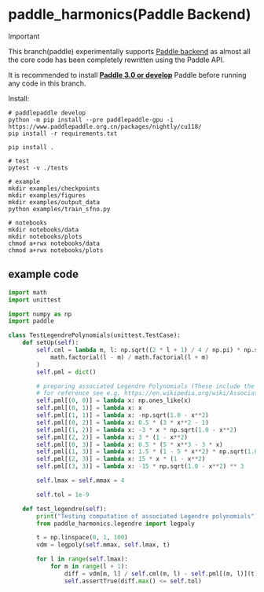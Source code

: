 # paddle_harmonics(Paddle Backend)

> [!IMPORTANT]
> This branch(paddle) experimentally supports [Paddle backend](https://www.paddlepaddle.org.cn/en/install/quick?docurl=/documentation/docs/en/develop/install/pip/linux-pip_en.html)
> as almost all the core code has been completely rewritten using the Paddle API.
>
> It is recommended to install [**Paddle 3.0 or develop**](https://www.paddlepaddle.org.cn/install/quick?docurl=/documentation/docs/zh/develop/install/pip/linux-pip.html) Paddle before running any code in this branch.

Install:

``` shell
# paddlepaddle develop
python -m pip install --pre paddlepaddle-gpu -i https://www.paddlepaddle.org.cn/packages/nightly/cu118/
pip install -r requirements.txt

pip install .

# test
pytest -v ./tests

# example
mkdir examples/checkpoints
mkdir examples/figures
mkdir examples/output_data
python examples/train_sfno.py

# notebooks
mkdir notebooks/data
mkdir notebooks/plots
chmod a+rwx notebooks/data
chmod a+rwx notebooks/plots
```

## example code

``` python
import math
import unittest

import numpy as np
import paddle

class TestLegendrePolynomials(unittest.TestCase):
    def setUp(self):
        self.cml = lambda m, l: np.sqrt((2 * l + 1) / 4 / np.pi) * np.sqrt(
            math.factorial(l - m) / math.factorial(l + m)
        )
        self.pml = dict()

        # preparing associated Legendre Polynomials (These include the Condon-Shortley phase)
        # for reference see e.g. https://en.wikipedia.org/wiki/Associated_Legendre_polynomials
        self.pml[(0, 0)] = lambda x: np.ones_like(x)
        self.pml[(0, 1)] = lambda x: x
        self.pml[(1, 1)] = lambda x: -np.sqrt(1.0 - x**2)
        self.pml[(0, 2)] = lambda x: 0.5 * (3 * x**2 - 1)
        self.pml[(1, 2)] = lambda x: -3 * x * np.sqrt(1.0 - x**2)
        self.pml[(2, 2)] = lambda x: 3 * (1 - x**2)
        self.pml[(0, 3)] = lambda x: 0.5 * (5 * x**3 - 3 * x)
        self.pml[(1, 3)] = lambda x: 1.5 * (1 - 5 * x**2) * np.sqrt(1.0 - x**2)
        self.pml[(2, 3)] = lambda x: 15 * x * (1 - x**2)
        self.pml[(3, 3)] = lambda x: -15 * np.sqrt(1.0 - x**2) ** 3

        self.lmax = self.mmax = 4

        self.tol = 1e-9

    def test_legendre(self):
        print("Testing computation of associated Legendre polynomials")
        from paddle_harmonics.legendre import legpoly

        t = np.linspace(0, 1, 100)
        vdm = legpoly(self.mmax, self.lmax, t)

        for l in range(self.lmax):
            for m in range(l + 1):
                diff = vdm[m, l] / self.cml(m, l) - self.pml[(m, l)](t)
                self.assertTrue(diff.max() <= self.tol)
```
